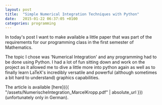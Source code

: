 ```yaml
---
layout: post
title:  "Simple Numerical Integration Techniques with Python"
date:   2015-01-22 06:37:05 +0100
categories: programming
---
```


In today's post I want to make available a little paper that was part of the
requirements for our programming class in the first semester of Mathematics.

The topic I chose was 'Numerical Integration' and any programming had to be
done using Python. I had a lot of fun sitting down and work on the project as it
allowed me to dive a little more into python again as well as to finally learn
LaTeX's incredibly versatile and powerful (although sometimes a bit hard to
understand) graphics capabilities. <br/>

The article is available [here]({{ "/assets/NumerischeIntegration_MarcelKropp.pdf" | absolute_url }}) (unfortunately only in German).
